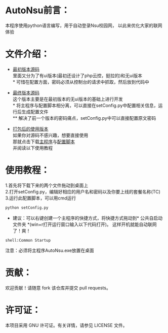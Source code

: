 # AutoNsu前言：

本程序使用python语言编写，用于自动登录Nsu校园网，
以此来优化大家的联网体验

# 文件介绍：

- [最初版本源码](./2022-11-9最初版)
<br>里面又分为了有ui版本(最初还设计了php云控，挺拉的)和无ui版本
<br>* 可惜在配置方面，密码必须从控制台的请求中抓取，然后放到代码中

- [最终版本源码](./2022-11-9最初版)
<br>这个版本主要是在最初版本的无ui版本的基础上进行开发
<br>* 将主程序与配置脚本相分离，可以直接在setConfig.py中配置相关信息，运行后生成配置文件
<br>** 解决了前一个版本的密码痛点，setConfig.py中可以直接配置原文密码

- [打包后的使用版本](./使用版本)
<br>如果你对源码不感兴趣，想要直接使用
<br>那就点击下载[主程序](./使用版本/AutoNsu.exe)与[配置脚本](./使用版本/setConfig.py)
<br>并阅读以下使用教程

# 使用教程：

1.首先将下载下来的两个文件拖动到桌面上
<br>
2.打开setConfig.py，编辑好相应的用户名和密码以及你要上线的套餐名称(TC)
<br>
3.运行此配置脚本，可以用cmd运行
<br>
```python
python setConfig.py
```
- 建议：可以右键创建一个主程序的快捷方式，将快捷方式拖动到* 公共自启动文件夹 *(win+r打开运行窗口输入以下代码打开)。
这样开机就能自动联网了！爽！
```shell
shell:Common Startup
```
注意：必须将主程序AutoNsu.exe放置在桌面

# 贡献：

欢迎贡献！请随意 fork 该仓库并提交 pull requests。

# 许可证：

本项目采用 GNU 许可证。有关详情，请参见 LICENSE 文件。
